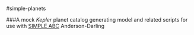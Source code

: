 #simple-planets

###A mock _Kepler_ planet catalog generating model and related scripts for use with [SIMPLE ABC](https://github.com/rcmorehead/SIMPLE-ABC)
Anderson-Darling

